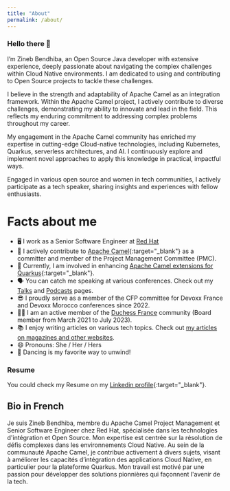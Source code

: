 ```yaml
---
title: "About"
permalink: /about/
---
```


### Hello there 👋
I’m Zineb Bendhiba, an Open Source Java developer with extensive experience, deeply passionate about navigating the complex challenges within Cloud Native environments. I am dedicated to using and contributing to Open Source projects to tackle these challenges.

I believe in the strength and adaptability of Apache Camel as an integration framework. Within the Apache Camel project, I actively contribute to diverse challenges, demonstrating my ability to innovate and lead in the field. This reflects my enduring commitment to addressing complex problems throughout my career.

My engagement in the Apache Camel community has enriched my expertise in cutting-edge Cloud-native technologies, including Kubernetes, Quarkus, serverless architectures, and AI. I continuously explore and implement novel approaches to apply this knowledge in practical, impactful ways.

Engaged in various open source and women in tech communities, I actively participate as a tech speaker, sharing insights and experiences with fellow enthusiasts.

# Facts about me
- 🖥 I work as a Senior Software Engineer at [Red Hat](https://www.redhat.com/)
- 🐪 I actively contribute to [Apache Camel](https://camel.apache.org/){:target="_blank"} as a committer and member of the Project Management Committee (PMC).
- 🔭 Currently, I am involved in enhancing [Apache Camel extensions for Quarkus](https://camel.apache.org/camel-quarkus){:target="_blank"}.
- 🗣 You can catch me speaking at various conferences. Check out my [Talks](/conf) and [Podcasts](/podcast) pages. 
- 😎 I proudly serve as a member of the CFP committee for Devoxx France and Devoxx Morocco conferences since 2022.
- 👯‍♀️ I am an active member of the [Duchess France](https://www.duchess-france.fr/) community (Board member from March 2021 to July 2023).
- 📚 I enjoy writing articles on various tech topics. Check out [my articles on magazines and other websites](/publications).
- 😄 Pronouns: She / Her / Hers
- 💃 Dancing is my favorite way to unwind!

### Resume
You could check my Resume on my [Linkedin profile](https://www.linkedin.com/in/zbendhiba/){:target="_blank"}.

## Bio in French
Je suis Zineb Bendhiba, membre du Apache Camel Project Management et Senior Software Engineer chez Red Hat, spécialisée dans les technologies d'intégration et Open Source. Mon expertise est centrée sur la résolution de défis complexes dans les environnements Cloud Native. Au sein de la communauté Apache Camel, je contribue activement à divers sujets, visant à améliorer les capacités d’intégration des applications Cloud Native, en particulier pour la plateforme Quarkus. Mon travail est motivé par une passion pour développer des solutions pionnières qui façonnent l'avenir de la tech.
